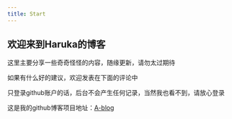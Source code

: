 ```yaml
---
title: Start
---
```


## 欢迎来到Haruka的博客 
这里主要分享一些奇奇怪怪的内容，随缘更新，请勿太过期待

如果有什么好的建议，欢迎发表在下面的评论中

只登录github账户的话，后台不会产生任何记录，当然我也看不到，请放心登录

这是我的github博客项目地址：[A-blog](https://github.com/sthingtoeat/A-blog)



<!-- 下面这个评论功能只添加在本页面，其他页面则没有的，想布置全局的话请参考教程 -->
<Vssue :options="{locale:'zh'}"/>